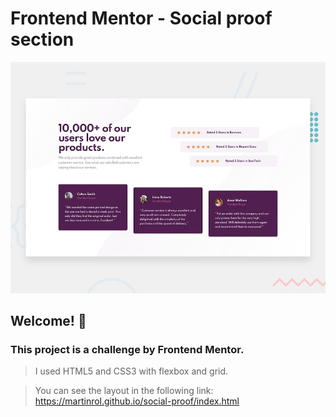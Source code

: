# Frontend Mentor - Social proof section

![Design preview for the Social proof section coding challenge](./design/desktop-preview.jpg)

## Welcome! 👋

### This project is a challenge by Frontend Mentor. 
> I used HTML5 and CSS3 with flexbox and grid.

> You can see the layout in the following link: https://martinrol.github.io/social-proof/index.html
